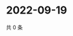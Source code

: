 # 2022-09-19

共 0 条

<!-- BEGIN WEIBO -->
<!-- 最后更新时间 Mon Sep 19 2022 16:27:47 GMT+0800 (China Standard Time) -->

<!-- END WEIBO -->
